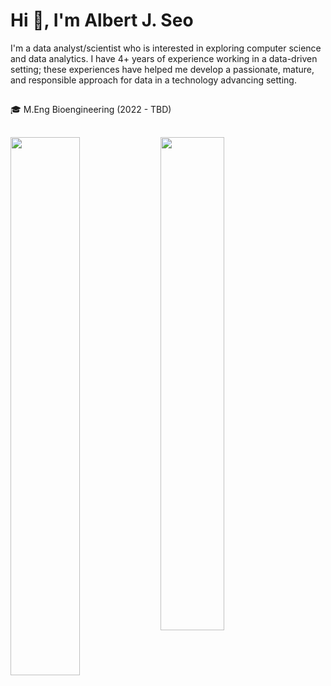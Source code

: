 # Hi 👋, I'm Albert J. Seo

I'm a data analyst/scientist who is interested in exploring computer science and data analytics. I have 4+ years of experience working in a data-driven setting; these experiences have helped me develop a passionate, mature, and responsible approach for data in a technology advancing setting.
##
🎓 M.Eng Bioengineering (2022 - TBD)
##
<img align = "left" width="47%" src="https://github-readme-stats.vercel.app/api?username=albertjseo&show_icons=true&theme=github_dark" />

<img align = "left" width="45%" src="https://github-readme-stats.vercel.app/api/top-langs/?username=albertjseo&layout=compact&theme=github_dark" />


##
